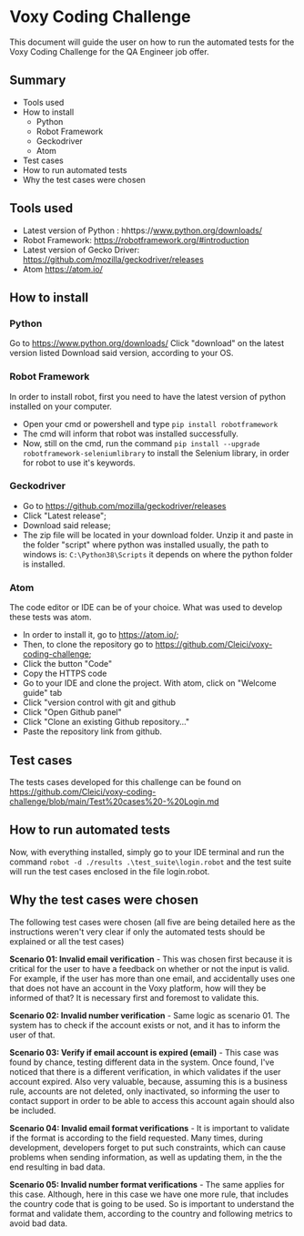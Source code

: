 # Voxy Coding Challenge

This document will guide the user on how to run the automated tests for the Voxy Coding Challenge for the QA Engineer job offer.


## Summary 

* Tools used
* How to install
  * Python
  * Robot Framework
  * Geckodriver
  * Atom
* Test cases
* How to run automated tests
* Why the test cases were chosen




## Tools used

* Latest version of Python : hhttps://www.python.org/downloads/
* Robot Framework: https://robotframework.org/#introduction
* Latest version of Gecko Driver: https://github.com/mozilla/geckodriver/releases
* Atom https://atom.io/

## How to install

### Python

Go to https://www.python.org/downloads/
Click "download" on the latest version listed
Download said version, according to your OS.

### Robot Framework

In order to install robot, first you need to have the latest version of python installed on your computer.

* Open your cmd or powershell and type ```pip install robotframework```
* The cmd will inform that robot was installed successfully.
* Now, still on the cmd, run the command ```pip install --upgrade robotframework-seleniumlibrary``` to install the Selenium library, in order for robot to use it's keywords.

### Geckodriver

* Go to https://github.com/mozilla/geckodriver/releases
* Click "Latest release";
* Download said release;
* The zip file will be located in your download folder. Unzip it and paste in the folder "script" where python was installed usually, the path to windows is: ```C:\Python38\Scripts``` it depends on where the python folder is installed.

### Atom

The code editor or IDE can be of your choice. What was used to develop these tests was atom.

* In order to install it, go to https://atom.io/;
* Then, to clone the repository go to https://github.com/Cleici/voxy-coding-challenge;
* Click the button "Code"
* Copy the HTTPS code
* Go to your IDE and clone the project. With atom, click on "Welcome guide" tab
* Click "version control with git and github
* Click "Open Github panel"
* Click "Clone an existing Github repository..."
* Paste the repository link from github.


## Test cases

The tests cases developed for this challenge can be found on https://github.com/Cleici/voxy-coding-challenge/blob/main/Test%20cases%20-%20Login.md

## How to run automated tests

Now, with everything installed, simply go to your IDE terminal and run the command ```robot -d ./results .\test_suite\login.robot``` and the test suite will run the test cases enclosed in the file login.robot.

## Why the test cases were chosen

The following test cases were chosen (all five are being detailed here as the instructions weren't very clear if only the automated tests should be explained or all the test cases)

**Scenario 01: Invalid email verification** -
This was chosen first because it is critical for the user to have a feedback on whether or not the input is valid. For example, if the user has more than one email, and accidentally uses one that does not have an account in the Voxy platform, how will they be informed of that? It is necessary first and foremost to validate this.

**Scenario 02: Invalid number verification** -
Same logic as scenario 01. The system has to check if the account exists or not, and it has to inform the user of that.

**Scenario 03: Verify if email account is expired (email)** -
This case was found by chance, testing different data in the system. Once found, I've noticed that there is a different verification, in which validates if the user account expired. Also very valuable, because, assuming this is a business rule, accounts are not deleted, only inactivated, so informing the user to contact support in order to be able to access this account again should also be included.

**Scenario 04: Invalid email format verifications** - It is important to validate if the format is according to the field requested. Many times, during development, developers forget to put such constraints, which can cause problems when sending information, as well as updating them, in the the end resulting in bad data.

**Scenario 05: Invalid number format verifications** - The same applies for this case. Although, here in this case we have one more rule, that includes the country code that is going to be used. So is important to understand the format and validate them, according to the country and following metrics to avoid bad data.

